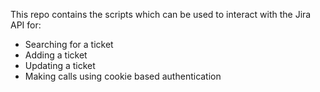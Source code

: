 This repo contains the scripts which can be used to interact with the Jira API for:

- Searching for a ticket
- Adding a ticket
- Updating a ticket
- Making calls using cookie based authentication
